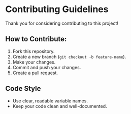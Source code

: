 # Contributing Guidelines

Thank you for considering contributing to this project!

## How to Contribute:
1. Fork this repository.
2. Create a new branch (`git checkout -b feature-name`).
3. Make your changes.
4. Commit and push your changes.
5. Create a pull request.

## Code Style
- Use clear, readable variable names.
- Keep your code clean and well-documented.

